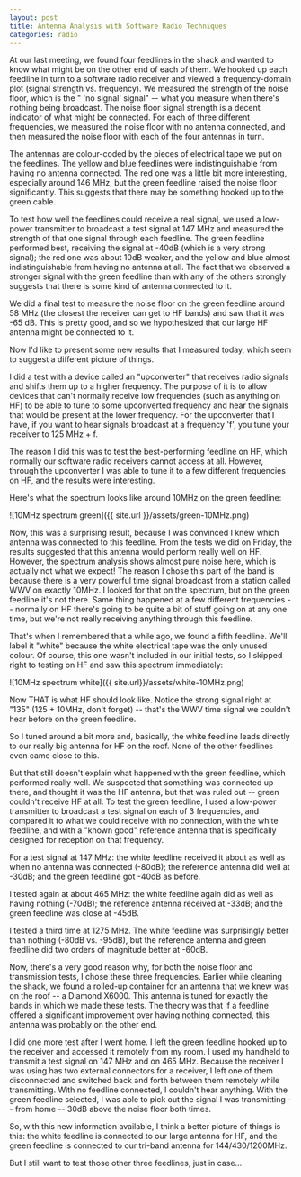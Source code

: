```yaml
---
layout: post
title: Antenna Analysis with Software Radio Techniques
categories: radio
---
```


At our last meeting, we found four
feedlines in the shack and wanted to know what might be on the other
end of each of them. We hooked up each feedline in turn to a software
radio receiver and viewed a frequency-domain plot (signal strength
vs. frequency). We measured the strength of the noise floor, which is
the " 'no signal' signal" -- what you measure when there's nothing
being broadcast. The noise floor signal strength is a decent indicator
of what might be connected. For each of three different frequencies,
we measured the noise floor with no antenna connected, and then
measured the noise floor with each of the four antennas in turn.

The antennas are colour-coded by the pieces of electrical tape we put
on the feedlines. The yellow and blue feedlines were indistinguishable
from having no antenna connected. The red one was a little bit more
interesting, especially around 146 MHz, but the green feedline raised
the noise floor significantly. This suggests that there may be
something hooked up to the green cable.

To test how well the feedlines could receive a real signal, we used a
low-power transmitter to broadcast a test signal at 147 MHz and
measured the strength of that one signal through each feedline. The
green feedline performed best, receiving the signal at -40dB (which is
a very strong signal); the red one was about 10dB weaker, and the
yellow and blue almost indistinguishable from having no antenna at
all. The fact that we observed a stronger signal with the green
feedline than with any of the others strongly suggests that there is
some kind of antenna connected to it.

We did a final test to measure the noise floor on the green feedline
around 58 MHz (the closest the receiver can get to HF bands) and saw
that it was -65 dB. This is pretty good, and so we hypothesized that
our large HF antenna might be connected to it.

Now I'd like to present some new results that I measured today, which
seem to suggest a different picture of things.

I did a test with a device called an "upconverter" that receives radio
signals and shifts them up to a higher frequency. The purpose of it is
to allow devices that can't normally receive low frequencies (such as
anything on HF) to be able to tune to some upconverted frequency and
hear the signals that would be present at the lower frequency. For the
upconverter that I have, if you want to hear signals broadcast at a
frequency 'f', you tune your receiver to 125 MHz + f.

The reason I did this was to test the best-performing feedline on HF,
which normally our software radio receivers cannot access at
all. However, through the upconverter I was able to tune it to a few
different frequencies on HF, and the results were interesting.

Here's what the spectrum looks like around 10MHz on the green
feedline: 

![10MHz spectrum green]({{ site.url }}/assets/green-10MHz.png)

Now, this was a surprising result, because I was convinced I knew
which antenna was connected to this feedline. From the tests we did on
Friday, the results suggested that this antenna would perform really
well on HF. However, the spectrum analysis shows almost pure noise
here, which is actually not what we expect! The reason I chose this
part of the band is because there is a very powerful time signal
broadcast from a station called WWV on exactly 10MHz. I looked for
that on the spectrum, but on the green feedline it's not there. Same
thing happened at a few different frequencies -- normally on HF
there's going to be quite a bit of stuff going on at any one time, but
we're not really receiving anything through this feedline.

That's when I remembered that a while ago, we found a fifth
feedline. We'll label it "white" because the white electrical tape was
the only unused colour. Of course, this one wasn't included in our
initial tests, so I skipped right to testing on HF and saw this
spectrum immediately: 

![10MHz spectrum white]({{ site.url}}/assets/white-10MHz.png)

Now THAT is what HF should look like. Notice the strong signal right
at "135" (125 + 10MHz, don't forget) -- that's the WWV time signal we
couldn't hear before on the green feedline.

So I tuned around a bit more and, basically, the white feedline leads
directly to our really big antenna for HF on the roof. None of the
other feedlines even came close to this.

But that still doesn't explain what happened with the green feedline,
which performed really well. We suspected that something was connected
up there, and thought it was the HF antenna, but that was ruled out --
green couldn't receive HF at all. To test the green feedline, I used a
low-power transmitter to broadcast a test signal on each of 3
frequencies, and compared it to what we could receive with no
connection, with the white feedline, and with a "known good" reference
antenna that is specifically designed for reception on that frequency.

For a test signal at 147 MHz: the white feedline received it about as
well as when no antenna was connected (-80dB); the reference antenna
did well at -30dB; and the green feedline got -40dB as before.

I tested again at about 465 MHz: the white feedline again did as well
as having nothing (-70dB); the reference antenna received at -33dB;
and the green feedline was close at -45dB.

I tested a third time at 1275 MHz. The white feedline was surprisingly
better than nothing (-80dB vs. -95dB), but the reference antenna and
green feedline did two orders of magnitude better at -60dB.

Now, there's a very good reason why, for both the noise floor and
transmission tests, I chose these three frequencies. Earlier while
cleaning the shack, we found a rolled-up container for an antenna that
we knew was on the roof -- a Diamond X6000. This antenna is tuned for
exactly the bands in which we made these tests. The theory was that if
a feedline offered a significant improvement over having nothing
connected, this antenna was probably on the other end.

I did one more test after I went home. I left the green feedline
hooked up to the receiver and accessed it remotely from my room. I
used my handheld to transmit a test signal on 147 MHz and on 465
MHz. Because the receiver I was using has two external connectors for
a receiver, I left one of them disconnected and switched back and
forth between them remotely while transmitting. With no feedline
connected, I couldn't hear anything. With the green feedline selected,
I was able to pick out the signal I was transmitting -- from home --
30dB above the noise floor both times.

So, with this new information available, I think a better picture of
things is this: the white feedline is connected to our large antenna
for HF, and the green feedline is connected to our tri-band antenna
for 144/430/1200MHz.

But I still want to test those other three feedlines, just in case...


